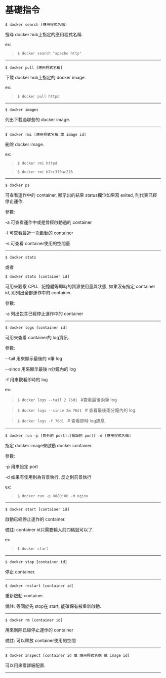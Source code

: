 
# 基礎指令

```$ docker search [應用程式名稱]```

搜尋 docker hub上指定的應用程式名稱.

ex: 
> ```$ docker search "apache http"```


---

```$ docker pull [應用程式名稱]```

下載 docker hub上指定的 docker image.

ex:  
> ```$ docker pull httpd```


---

```$ docker images```

列出下載過哪些的 docker image.

---

```$ docker rmi [應用程式名稱 或 image id] ```

刪除 docker image.

ex:
> ```$ docker rmi httpd ```

> ```$ docker rmi b7cc370ac278 ```

---

```$ docker ps ```

可查看運作中的 container, 顯示出的結果 status欄位如果寫 exited, 則代表已經停止運作.

參數:

-a 可查看運作中或是曾經啟動過的 container

-l 可查看最近一次啟動的 container 

-s 可查看 container使用的空間量

---

```$ docker stats ```

或者

```$ docker stats [container id] ```

可用來觀察 CPU、記憶體等即時的資源使用量與狀態, 如果沒有指定 container id, 則列出全部運作中的 container.

參數:

-a  列出包含已經停止運作中的 container

---

```$ docker logs [container id] ```

可用來查看 container的 log資訊.

參數:

--tail 用來顯示最後的 n筆 log

--since 用來顯示最後 n分鐘內的 log

-f 用來觀看即時的 log

ex:
>	```$ docker logs --tail 2 76d1 ```
	#查看最後兩筆 log

>	```$ docker logs --since 2m 76d1 ```
	# 查看最後兩分鐘內的 log

>	```$ docker logs -f 76d1 ``` 
    # 查看即時 log訊息

---

```$ docker run -p [對外的 port]:[預設的 port] -d [應用程式名稱] ```

指定 docker image來啟動 docker container.

參數:

-p 用來設定 port

-d 如果有使用則為背景執行, 反之則前景執行

ex:
>	```$ docker run -p 8080:80 -d nginx ```

---

```$ docker start [container id] ```

啟動已經停止運作的 container.

備註: container id只需要輸入前四碼就可以了.

ex
>	```$ docker start ```

---

```$ docker stop [container id] ```

停止 container.

---

```$ docker restart [container id] ```

重新啟動 container.

備註: 等同於先 stop在 start, 能確保有被重新啟動.

---

```$ docker rm [container id] ```

用來刪除已經停止運作的 container

備註: 可以釋放 container使用的空間

---

```$ docker inspect [container id 或 應用程式名稱 或 image id] ```

可以用來看詳細配置.

---








